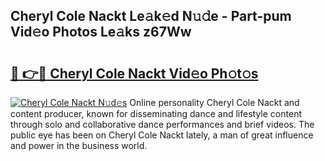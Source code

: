 ## Cheryl Cole Nackt Le𝚊k𝚎d N𝚞𝚍e - Part-pum Vid𝚎o Photos Le𝚊ks z67Ww

# <h2><a href="http://fb8vy0.evod.top/?m=Cheryl+Cole+Nackt">🔗 👉🔴 Cheryl Cole Nackt Vid𝚎o Ph𝚘t𝚘s</a></h2>

[![Cheryl Cole Nackt N𝚞d𝚎s](https://i.imgur.com/8V9OHl7.gif)](http://fb8vy0.evod.top/?m=Cheryl+Cole+Nackt)
Online personality Cheryl Cole Nackt and content producer, known for disseminating dance and lifestyle content through solo and collaborative dance performances and brief videos. The public eye has been on Cheryl Cole Nackt lately, a man of great influence and power in the business world. 
